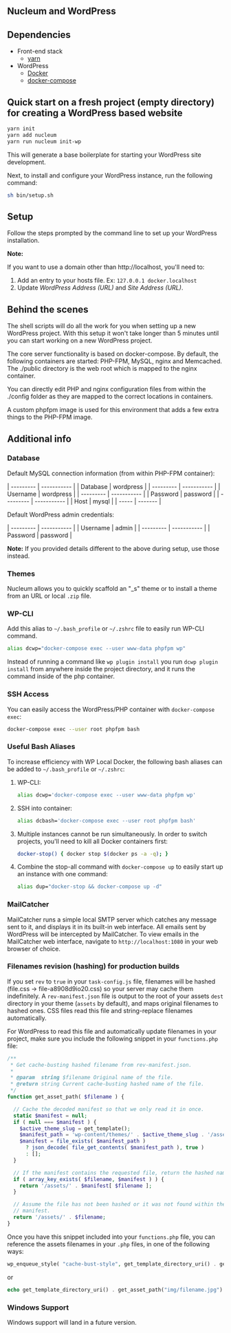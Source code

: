## Nucleum and WordPress

## Dependencies

- Front-end stack
  - [yarn]
- WordPress
  - [Docker]
  - [docker-compose]

[yarn]: https://yarnpkg.com
[docker]: https://www.docker.com/products/docker-desktop
[docker-compose]: https://docs.docker.com/compose/install/#install-compose

## Quick start on a fresh project (empty directory) for creating a WordPress based website

```zsh
yarn init
yarn add nucleum
yarn run nucleum init-wp
```

This will generate a base boilerplate for starting your WordPress site development.

Next, to install and configure your WordPress instance, run the following command:

```zsh
sh bin/setup.sh
```

## Setup

Follow the steps prompted by the command line to set up your WordPress installation.

**Note:**

If you want to use a domain other than http://localhost, you'll need to:

1. Add an entry to your hosts file. Ex: `127.0.0.1 docker.localhost`
2. Update _WordPress Address (URL)_ and _Site Address (URL)_.

## Behind the scenes

The shell scripts will do all the work for you when setting up a new WordPress project. With this setup it won't take longer than 5 minutes until you can start working on a new WordPress project.

The core server functionality is based on docker-compose. By default, the following containers are started: PHP-FPM, MySQL, nginx and Memcached. The ./public directory is the web root which is mapped to the nginx container.

You can directly edit PHP and nginx configuration files from within the ./config folder as they are mapped to the correct locations in containers.

A custom phpfpm image is used for this environment that adds a few extra things to the PHP-FPM image.

## Additional info

### Database

Default MySQL connection information (from within PHP-FPM container):

| --------- | ----------- |
| Database | wordpress |
| --------- | ----------- |
| Username | wordpress |
| --------- | ----------- |
| Password | password |
| --------- | ----------- |
| Host | mysql |
| ----- | ------- |

Default WordPress admin credentials:

| --------- | ----------- |
| Username | admin |
| --------- | ----------- |
| Password | password |

**Note:** If you provided details different to the above during setup, use those instead.

### Themes

Nucleum allows you to quickly scaffold an "\_s" theme or to install a theme from an URL or local `.zip` file.

### WP-CLI

Add this alias to `~/.bash_profile` or `~/.zshrc` file to easily run WP-CLI command.

```zsh
alias dcwp="docker-compose exec --user www-data phpfpm wp"
```

Instead of running a command like `wp plugin install` you run `dcwp plugin install` from anywhere inside the
project directory, and it runs the command inside of the php container.

### SSH Access

You can easily access the WordPress/PHP container with `docker-compose exec`:

```zsh
docker-compose exec --user root phpfpm bash
```

### Useful Bash Aliases

To increase efficiency with WP Local Docker, the following bash aliases can be added to `~/.bash_profile` or `~/.zshrc`:

1. WP-CLI:
   ```zsh
   alias dcwp='docker-compose exec --user www-data phpfpm wp'
   ```
2. SSH into container:
   ```zsh
   alias dcbash='docker-compose exec --user root phpfpm bash'
   ```
3. Multiple instances cannot be run simultaneously. In order to switch projects, you'll need to kill all Docker containers first:
   ```zsh
   docker-stop() { docker stop $(docker ps -a -q); }
   ```
4. Combine the stop-all command with `docker-compose up` to easily start up an instance with one command:
   ```zsh
   alias dup="docker-stop && docker-compose up -d"
   ```

### MailCatcher

MailCatcher runs a simple local SMTP server which catches any message sent to it, and displays it in its built-in web interface. All emails sent by WordPress will be intercepted by MailCatcher. To view emails in the MailCatcher web interface, navigate to `http://localhost:1080` in your web browser of choice.

### Filenames revision (hashing) for production builds

If you set `rev` to `true` in your `task-config.js` file, filenames will be hashed (file.css -> file-a8908d9io20.css) so your server may cache them indefinitely. A `rev-manifest.json` file is output to the root of your assets `dest` directory in your theme (`assets` by default), and maps original filenames to hashed ones. CSS files read this file and string-replace filenames automatically.

For WordPress to read this file and automatically update filenames in your project, make sure you include the following snippet in your `functions.php` file:

```php
/**
 * Get cache-busting hashed filename from rev-manifest.json.
 *
 * @param  string $filename Original name of the file.
 * @return string Current cache-busting hashed name of the file.
 */
function get_asset_path( $filename ) {

  // Cache the decoded manifest so that we only read it in once.
  static $manifest = null;
  if ( null === $manifest ) {
    $active_theme_slug = get_template();
    $manifest_path = 'wp-content/themes/' . $active_theme_slug . '/assets/rev-manifest.json';
    $manifest = file_exists( $manifest_path )
      ? json_decode( file_get_contents( $manifest_path ), true )
      : [];
  }

  // If the manifest contains the requested file, return the hashed name.
  if ( array_key_exists( $filename, $manifest ) ) {
    return '/assets/' . $manifest[ $filename ];
  }

  // Assume the file has not been hashed or it was not found within the
  // manifest.
  return '/assets/' . $filename;
}
```

Once you have this snippet included into your `functions.php` file, you can reference the assets filenames in your `.php` files, in one of the following ways:

```php
wp_enqueue_style( "cache-bust-style", get_template_directory_uri() . get_asset_path("style/style.css"), array(), null, false );
```

or

```php
echo get_template_directory_uri() . get_asset_path("img/filename.jpg")
```

### Windows Support

Windows support will land in a future version.
